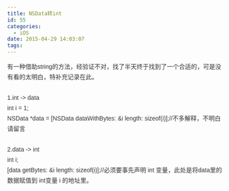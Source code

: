 ```yaml
---
title: NSData转int
id: 55
categories:
  - iOS
date: 2015-04-29 14:03:07
tags:
---
```


<pre id="best-content-1984648034" accuse="aContent" class="best-text mb-10" style="margin-top: 0px; margin-bottom: 10px; padding: 0px; font-family: arial, &#39;courier new&#39;, courier, 宋体, monospace; white-space: pre-wrap; word-wrap: break-word; color: rgb(51, 51, 51); font-size: 14px; line-height: 24px;">有一种借助string的方法，经验证不对，找了半天终于找到了一个合适的，可是没有看的太明白，特补充记录在此。

1.int&nbsp;-&gt;&nbsp;data
int&nbsp;i&nbsp;=&nbsp;1;
NSData&nbsp;*data&nbsp;=&nbsp;[NSData&nbsp;dataWithBytes:&nbsp;&amp;i&nbsp;length:&nbsp;sizeof(i)];//不多解释，不明白请留言

2.data&nbsp;-&gt;&nbsp;int
int&nbsp;i;
[data&nbsp;getBytes:&nbsp;&amp;i&nbsp;length:&nbsp;sizeof(i)];//必须要事先声明&nbsp;int&nbsp;变量，此处是将data里的数据赋值到&nbsp;int变量&nbsp;i&nbsp;的地址里。</pre>